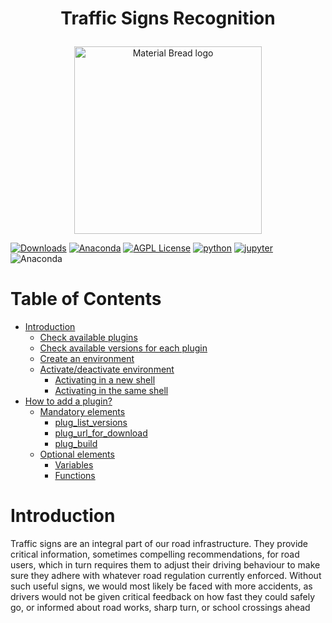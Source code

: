 #                                               <p align="center">          **Traffic Signs Recognition** </p>
<p align="center">
    <img width="300" src="https://i.pinimg.com/originals/11/0c/a4/110ca4166d4c0f7c55f711942232b5f0.jpg" alt="Material Bread logo">
</p>

[![Downloads](https://img.shields.io/badge/Opencv-install-green)](https://pypi.org/project/opencv-python)
[![Anaconda](https://img.shields.io/badge/%20build-passing-brightgreen?style=flat&logo=numpy&logoColor=rgb
)](https://pypi.org/project/numpy/)
[![AGPL License](https://img.shields.io/badge/license-AGPL-blue.svg)](http://www.gnu.org/licenses/agpl-3.0)
[![python](https://img.shields.io/badge/Python-3.9-3776AB.svg?style=flat&logo=python&logoColor=white)](https://www.python.org)
[![jupyter](https://img.shields.io/badge/Jupyter-Lab-F37626.svg?style=flat&logo=Jupyter)](https://jupyterlab.readthedocs.io/en/stable)
![Anaconda](https://anaconda.org/anaconda/anaconda/badges/version.svg)



Table of Contents
=================
  * [Introduction](#Introduction)
    * [Check available plugins](#check-available-plugins)
    * [Check available versions for each plugin](#check-available-versions-for-each-plugin)
    * [Create an environment](#create-an-environment)
    * [Activate/deactivate environment](#activatedeactivate-environment)
      * [Activating in a new shell](#activating-in-a-new-shell)
      * [Activating in the same shell](#activating-in-the-same-shell)
  * [How to add a plugin?](#how-to-add-a-plugin)
    * [Mandatory elements](#mandatory-elements)
      * [plug_list_versions](#plug_list_versions)
      * [plug_url_for_download](#plug_url_for_download)
      * [plug_build](#plug_build)
    * [Optional elements](#optional-elements)
      * [Variables](#variables)
      * [Functions](#functions)
# Introduction
Traffic signs are an integral part of our road infrastructure. They provide critical information, sometimes compelling recommendations, for road users, which in turn requires them to adjust their driving behaviour to make sure they adhere with whatever road regulation currently enforced. Without such useful signs, we would most likely be faced with more accidents, as drivers would not be given critical feedback on how fast they could safely go, or informed about road works, sharp turn, or school crossings ahead
